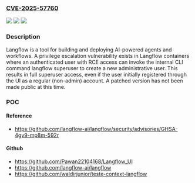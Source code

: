 ### [CVE-2025-57760](https://cve.mitre.org/cgi-bin/cvename.cgi?name=CVE-2025-57760)
![](https://img.shields.io/static/v1?label=Product&message=langflow&color=blue)
![](https://img.shields.io/static/v1?label=Version&message=%3C%3D%201.5.0%20&color=brightgreen)
![](https://img.shields.io/static/v1?label=Vulnerability&message=CWE-269%3A%20Improper%20Privilege%20Management&color=brightgreen)

### Description

Langflow is a tool for building and deploying AI-powered agents and workflows. A privilege escalation vulnerability exists in Langflow containers where an authenticated user with RCE access can invoke the internal CLI command langflow superuser to create a new administrative user. This results in full superuser access, even if the user initially registered through the UI as a regular (non-admin) account. A patched version has not been made public at this time.

### POC

#### Reference
- https://github.com/langflow-ai/langflow/security/advisories/GHSA-4gv9-mp8m-592r

#### Github
- https://github.com/Pawan22104168/Langflow_UI
- https://github.com/langflow-ai/langflow
- https://github.com/waldirjunior/teste-context-langflow

